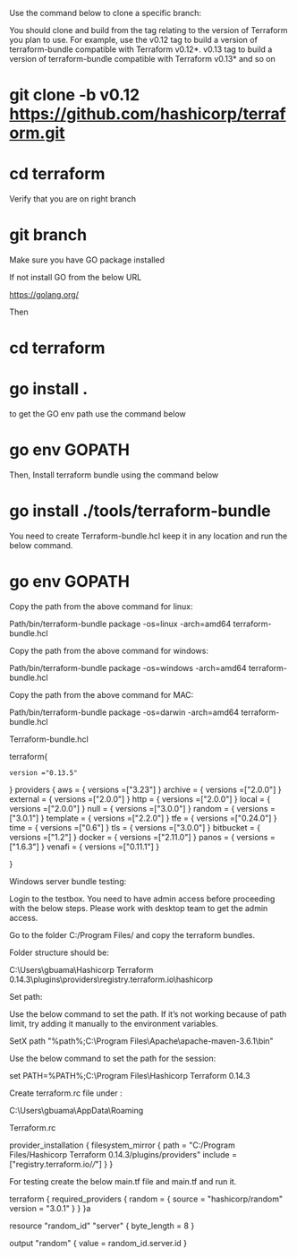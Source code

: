 Use the command below to clone a specific branch:

You should clone and build from the tag relating to the version of Terraform you plan to use. For example, use the v0.12 tag to build a version of terraform-bundle compatible with Terraform v0.12*.
v0.13 tag to build a version of terraform-bundle compatible with Terraform v0.13* and so on

# git clone -b v0.12 https://github.com/hashicorp/terraform.git

# cd terraform

Verify that you are on right branch

# git branch

Make sure you have GO package installed

If not install GO from the below URL

https://golang.org/

Then 

# cd terraform

# go install .

to get the GO env path use the command below

# go env GOPATH

Then, Install terraform bundle using the command below

# go install ./tools/terraform-bundle


You need to create Terraform-bundle.hcl  keep it in any location and run the below command. 



# go env GOPATH


Copy the path from the above command for linux:

Path/bin/terraform-bundle package -os=linux -arch=amd64 terraform-bundle.hcl

Copy the path from the above command for windows:

Path/bin/terraform-bundle package -os=windows -arch=amd64 terraform-bundle.hcl

Copy the path from the above command for MAC:

Path/bin/terraform-bundle package -os=darwin -arch=amd64 terraform-bundle.hcl


Terraform-bundle.hcl


terraform{
    
    version ="0.13.5"
}
providers {
    aws = {
        versions =["3.23"]
    }
     archive = {
        versions =["2.0.0"]
    }
     external = {
        versions =["2.0.0"]
    }
     http = {
        versions =["2.0.0"]
    }
     local = {
        versions =["2.0.0"]
    }
     null = {
        versions =["3.0.0"]
    }
     random = {
        versions =["3.0.1"]
    }
     template = {
        versions =["2.2.0"]
    }
     tfe = {
        versions =["0.24.0"]
    }
    time = {
        versions =["0.6"]
    }
    tls = {
        versions =["3.0.0"]
    }
    bitbucket = {
        versions =["1.2"]
    }
    docker = {
        versions =["2.11.0"]
    }
    panos = {
        versions =["1.6.3"]
    }
    venafi = {
        versions =["0.11.1"]
    }

}


Windows server bundle testing:

Login to the testbox. You need to have admin access before proceeding with the below steps. Please work with desktop team to get the admin access.


Go to the folder C:/Program Files/ and copy the terraform bundles.


Folder structure should be:

C:\Users\gbuama\Hashicorp Terraform 0.14.3\plugins\providers\registry.terraform.io\hashicorp


Set path: 

Use the below command to set the path. If it’s not working because of path limit, try adding it manually to the environment variables.


SetX path "%path%;C:\Program Files\Apache\apache-maven-3.6.1\bin"

Use the below command to set the path for the session:

set PATH=%PATH%;C:\Program Files\Hashicorp Terraform 0.14.3

Create terraform.rc file under :

C:\Users\gbuama\AppData\Roaming


Terraform.rc


provider_installation {
  filesystem_mirror {
    path    = "C:/Program Files/Hashicorp Terraform 0.14.3/plugins/providers"
    include = ["registry.terraform.io/*/*"]
  }
}


For testing create the below main.tf file and 
main.tf and run  it.


terraform {
  required_providers {
    random = {
      source = "hashicorp/random"
      version = "3.0.1"
    }
  }
}a

resource "random_id" "server" {
  byte_length = 8
}

output "random" {
  value = random_id.server.id
}
